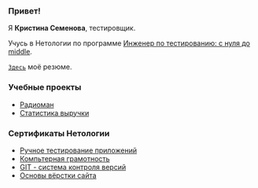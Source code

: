 ### Привет!

Я <b>Кристина Семенова</b>, тестировщик. 

Учусь в Нетологии по программе  [Инженер по тестированию: с нуля до middle](https://netology.ru/programs/qa-middle).

[`Здесь`](https://docs.google.com/document/d/1sKWd2meQin3GVNapu8nkJ3L0NzqPX0ZmcSlLW8HweEc/edit?usp=sharing) моё резюме.

### Учебные проекты
+ [Радиоман](https://github.com/chrisemenova/Radioman)
+ [Статистика выручки](https://github.com/chrisemenova/Statistics)

### Сертификаты Нетологии

+   [Ручное тестирование приложений](https://github.com/chrisemenova/chrisemenova/blob/main/1.%20%D0%A0%D1%83%D1%87%D0%BD%D0%BE%D0%B5%20%D0%A2%20%D0%BF%D1%80%D0%B8%D0%BB..pdf)
+ [Компьтерная грамотность](https://github.com/chrisemenova/chrisemenova/blob/main/%D0%BA%D0%BE%D0%BC%D0%BF.%20%D0%B3%D1%80%D0%B0%D0%BC.pdf)
+ [GIT - система контроля версий](https://github.com/chrisemenova/chrisemenova/blob/main/2.%20GIT.pdf)
+ [Основы вёрстки сайта](https://github.com/chrisemenova/chrisemenova/blob/main/%D0%9E%D1%81%D0%BD%D0%BE%D0%B2%D1%8B%20%D0%B2%D1%91%D1%80%D1%81%D1%82%D0%BA%D0%B8%20%D1%81%D0%B0%D0%B9%D1%82%D0%B0.pdf)


